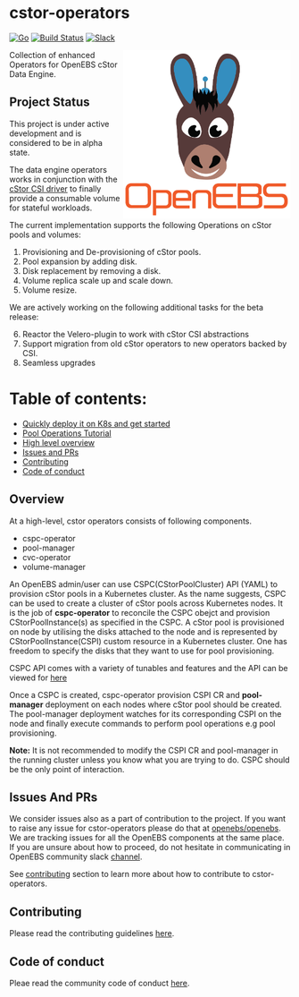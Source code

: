 # cstor-operators
[![Go](https://github.com/openebs/cstor-operators/workflows/Go/badge.svg)](https://github.com/openebs/cstor-operators/actions)
[![Build Status](https://travis-ci.org/openebs/cstor-operators.svg?branch=master)](https://travis-ci.org/openebs/cstor-operators)
[![Slack](https://img.shields.io/badge/JOIN-SLACK-blue)](https://slack.cncf.io)

<img width="300" align="right" alt="OpenEBS Logo" src="https://raw.githubusercontent.com/cncf/artwork/master/projects/openebs/stacked/color/openebs-stacked-color.png" xmlns="http://www.w3.org/1999/html">

Collection of enhanced Operators for OpenEBS cStor Data Engine.

## Project Status

This project is under active development and is considered to be in alpha state.

The data engine operators works in conjunction with the [cStor CSI driver](https://github.com/openebs/cstor-csi) to finally
provide a consumable volume for stateful workloads.

The current implementation supports the following Operations on cStor pools and volumes:
1. Provisioning and De-provisioning of cStor pools.
2. Pool expansion by adding disk.
3. Disk replacement by removing a disk.
4. Volume replica scale up and scale down.
5. Volume resize.

We are actively working on the following additional tasks for the beta release:

6. Reactor the Velero-plugin to work with cStor CSI abstractions
7. Support migration from old cStor operators to new operators backed by CSI. 
8. Seamless upgrades


Table of contents:
==================
- [Quickly deploy it on K8s and get started](docs/quick.md)
- [Pool Operations Tutorial](docs/tutorial/intro.md)
- [High level overview](#overview)
- [Issues and PRs](#issues-and-prs)
- [Contributing](#contributing)
- [Code of conduct](#code-of-conduct)

## Overview

At a high-level, cstor operators consists of following components.
- cspc-operator
- pool-manager
- cvc-operator
- volume-manager

An OpenEBS admin/user can use CSPC(CStorPoolCluster) API (YAML) to provision cStor pools in a Kubernetes cluster.
As the name suggests, CSPC can be used to create a cluster of cStor pools across Kubernetes nodes.
It is the job of **cspc-operator** to reconcile the CSPC obejct and provision CStorPoolInstance(s) as specified 
in the CSPC. A cStor pool is provisioned on node by utilising the disks attached to the node and is represented by 
CStorPoolInstance(CSPI) custom resource in a Kubernetes cluster. One has freedom to specify the disks that they
want to use for pool provisioning.

CSPC API comes with a variety of tunables and features and the API can be viewed for [here](https://github.com/openebs/api/blob/master/pkg/apis/cstor/v1/cstorpoolcluster.go)

Once a CSPC is created, cspc-operator provision CSPI CR and **pool-manager** deployment on each nodes where cStor pool should 
be created. The pool-manager deployment watches for its corresponding CSPI on the node and finally execute commands to
perform pool operations e.g pool provisioning.

**Note:** It is not recommended to modify the CSPI CR and pool-manager in the running cluster unless you know what you are 
trying to do. CSPC should be the only point of interaction.

## Issues And PRs
We consider issues also as a part of contribution to the project.
If you want to raise any issue for cstor-operators please do that at [openebs/openebs].
We are tracking issues for all the OpenEBS components at the same place.
If you are unsure about how to proceed, do not hesitate in communicating in 
OpenEBS community slack [channel]. 

See [contributing](#contributing) section to learn more about how to contribute to cstor-operators.


## Contributing

Please read the contributing guidelines [here](./CONTRIBUTING.md).

## Code of conduct

Pleae read the community code of conduct [here](./CODE_OF_CONDUCT.md).

[Docker environment]: https://docs.docker.com/engine
[Go environment]: https://golang.org/doc/install
[openebs/openebs]: https://github.com/openebs/openebs
[channel]: https://openebs-community.slack.com
